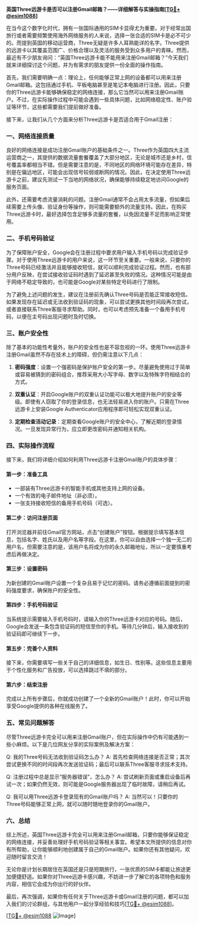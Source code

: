 **英国Three远游卡是否可以注册Gmail邮箱？——详细解答与实操指南[[TG💪+ @esim1088](https://t.me/s/esim1088)]**

在当今这个数字化时代，拥有一张国际通用的SIM卡显得尤为重要。对于经常出国旅行或者需要频繁使用海外网络服务的人来说，选择一张合适的SIM卡是必不可少的。而提到英国的移动运营商，Three无疑是许多人耳熟能详的名字。Three提供的远游卡以其覆盖范围广、价格合理以及灵活的服务受到众多用户的青睐。然而，最近有不少朋友询问：“英国Three远游卡能不能用来注册Gmail邮箱？”今天我们就来详细探讨这个问题，并为有需求的朋友提供一份全面的操作指南。

首先，我们需要明确一点：理论上，任何能够正常上网的设备都可以用来注册Gmail邮箱。这包括通过手机、平板电脑甚至是笔记本电脑进行注册。因此，只要你的Three远游卡能够确保稳定的网络连接，那么它当然可以用来注册Gmail账户。不过，在实际操作过程中可能会遇到一些具体问题，比如网络稳定性、账户验证等环节，这些都需要我们提前做好准备。

接下来，让我们从几个方面来分析Three远游卡是否适合用于Gmail注册：

### 一、网络连接质量

良好的网络连接是成功注册Gmail账户的基础条件之一。Three作为英国四大主流运营商之一，其提供的数据流量套餐覆盖了大部分地区，无论是城市还是乡村，信号覆盖率都相当不错。但是需要注意的是，不同地区的网络环境可能存在差异，特别是在偏远地区，可能会出现信号较弱或断网的情况。因此，在决定使用Three远游卡之前，建议先测试一下当地的网络状况，确保能够持续稳定地访问Google的服务页面。

此外，还需要考虑流量消耗的问题。注册Gmail通常不会占用太多流量，但如果后续需要上传头像、验证身份等操作，则可能需要额外的流量支持。因此，在购买Three远游卡时，最好选择包含足够多流量的套餐，以免因流量不足而影响正常使用。

### 二、手机号码验证

为了保障账户安全，Google会在注册过程中要求用户输入手机号码以完成验证步骤。对于使用Three远游卡的用户来说，这一环节至关重要。一般来说，只要你的Three号码已经激活并且能够接收短信，就可以顺利完成验证过程。然而，也有部分用户反映，在尝试接收验证码时遇到了延迟甚至失败的情况。这种情况可能是由于网络不稳定导致的，也可能是Google对某些特定号码进行了限制。

为了避免上述问题的发生，建议在注册前先确认Three号码是否能正常接收短信。如果发现存在延迟或无法收到验证码的现象，可以尝试更换其他时间段再次尝试，或者直接联系Three客服寻求帮助。同时，也可以考虑预先准备一个备用手机号码，以便在主号码出现问题时及时切换。

### 三、账户安全性

除了基本的功能性考量外，账户的安全性也是不容忽视的一环。使用Three远游卡注册Gmail虽然不存在技术上的障碍，但仍需注意以下几点：

1. **密码强度**：设置一个强密码是保护账户安全的第一步。尽量避免使用过于简单或容易被猜到的密码组合，推荐采用大小写字母、数字以及特殊字符相结合的方式。
   
2. **双重认证**：开启Google账户的双重认证功能可以极大地提升账户的安全等级。即使有人窃取了你的登录信息，也无法轻易进入你的账户。只需在Three远游卡上安装Google Authenticator应用程序即可轻松实现双重认证。

3. **定期检查活动记录**：定期查看Google账户的安全中心，了解近期的登录情况。一旦发现异常行为，应立即更改密码并通知相关机构。

### 四、实际操作流程

接下来，我们将详细介绍如何利用Three远游卡注册Gmail账户的具体步骤：

#### 第一步：准备工具

- 一部装有Three远游卡的智能手机或其他支持上网的设备。
- 一个有效的电子邮件地址（非必须）。
- 一张支持接收短信的备用手机号码（可选）。

#### 第二步：访问注册页面

打开浏览器并前往Gmail官方网站，点击“创建账户”按钮。根据提示填写基本信息，包括名字、姓氏以及用户名等字段。在这里，你可以自由选择一个独一无二的用户名，但需要注意的是，该用户名将成为你的永久邮箱地址，所以一定要慎重考虑后再做决定。

#### 第三步：设置密码

为新创建的Gmail账户设置一个复杂且易于记忆的密码。请务必遵循前面提到的密码强度要求，确保账户的安全性。

#### 第四步：手机号码验证

当系统提示需要输入手机号码时，请输入你的Three远游卡对应的号码。随后，Google会发送一条包含验证码的短信至你的手机。等待几分钟后，输入接收到的验证码即可继续下一步。

#### 第五步：完善个人资料

接下来，你需要填写一些关于自己的详细信息，如生日、性别等。这些信息主要用于个性化服务和广告投放，可以选择跳过不填的部分。

#### 第六步：结束注册

完成以上所有步骤后，你就成功创建了一个全新的Gmail账户！此时，你可以开始享受Google提供的各种在线服务了。

### 五、常见问题解答

尽管Three远游卡完全可以用来注册Gmail账户，但在实际操作中仍有可能遇到一些小麻烦。以下是几位网友分享的实际案例及解决方案：

Q: 我的Three号码无法收到验证码怎么办？
A: 首先检查网络连接是否正常；其次尝试更换不同的时间段再次发送验证码；最后可以联系Three客服寻求技术支持。

Q: 注册过程中总是显示“服务器错误”，怎么办？
A: 尝试刷新页面或重启设备后再试一次；如果仍然无效，则可能是Google服务器出现了临时故障，请稍后再试。

Q: 我可以用Three远游卡登录现有的Gmail账户吗？
A: 当然可以！只要你的Three号码能够正常上网，就可以随时随地登录你的Gmail账户。

### 六、总结

综上所述，英国Three远游卡完全可以用来注册Gmail邮箱，只要你能够保证稳定的网络连接，并妥善处理好手机号码验证等相关事宜。希望本文所提供的信息对你有所帮助，让你能够顺利地创建属于自己的Gmail账户。如果你还有其他疑问，欢迎随时留言交流！

无论你是计划长期居住在英国还是只是短期旅行，一张优质的SIM卡都能让旅途更加便捷舒适。如果你对Three远游卡感兴趣，不妨进一步了解它的各项特色和服务内容，相信它会成为你出行的好伙伴。

最后，再次强调，如果你有任何关于Three远游卡或Gmail注册的问题，都可以加入我们的讨论群组，与其他用户一起分享经验和技巧[[TG💪+ @esim1088](https://t.me/s/esim1088)]。

[[TG💪+ @esim1088](https://t.me/s/esim1088) ![Image](https://i.postimg.cc/4NQfJmqS/Snipaste-2025-05-13-00-14-12.png)]